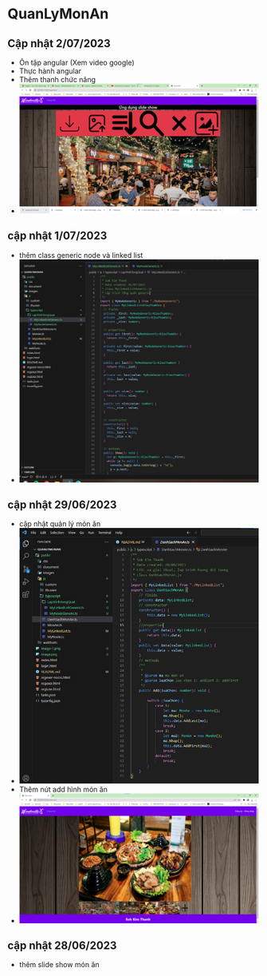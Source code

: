# QuanLyMonAn
## Cập nhật 2/07/2023
- Ôn tập angular (Xem video google)
- Thực hành angular
- Thêm thanh chức năng
- ![Alt text](image-3.png)
## cập nhật 1/07/2023
- thêm class generic node và linked list
- ![Alt text](image.png)
## cập nhật 29/06/2023
- cập nhật quản lý món ăn
- ![Alt text](image-2.png)
- Thêm nút add hình món ăn
- ![Alt text](image-1.png)
## cập nhật 28/06/2023
- thêm slide show món ăn
